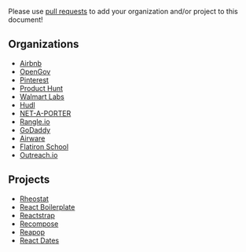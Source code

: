 Please use [pull requests](https://github.com/airbnb/enzyme/pull/new/master) to add your organization and/or project to this document!

Organizations
----------
 - [Airbnb](https://github.com/airbnb)
 - [OpenGov](https://github.com/opengov)
 - [Pinterest](https://github.com/pinterest)
 - [Product Hunt](https://github.com/producthunt)
 - [Walmart Labs](https://github.com/walmartlabs)
 - [Hudl](http://hudl.github.io/)
 - [NET-A-PORTER](https://github.com/NET-A-PORTER)
 - [Rangle.io](https://github.com/rangle)
 - [GoDaddy](https://github.com/godaddy)
 - [Airware](https://github.com/airware)
 - [Flatiron School](https://github.com/flatiron-labs)
 - [Outreach.io](https://github.com/getoutreach)

Projects
----------
 - [Rheostat](https://github.com/airbnb/rheostat)
 - [React Boilerplate](https://github.com/mxstbr/react-boilerplate/tree/v3.0.0)
 - [Reactstrap](https://github.com/reactstrap/reactstrap)
 - [Recompose](https://github.com/acdlite/recompose)
 - [Reapop](https://github.com/LouisBarranqueiro/reapop)
 - [React Dates](https://github.com/airbnb/react-dates)
